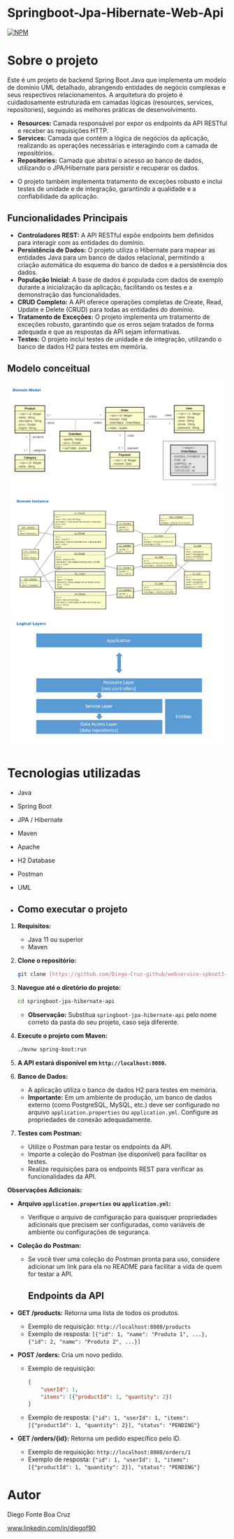 # Springboot-Jpa-Hibernate-Web-Api

[![NPM](https://img.shields.io/npm/l/react)](https://github.com/Diego-Cruz-github/webservice-spboot3-jpa/blob/main/LICENSE) 

# Sobre o projeto

Este é um projeto de backend Spring Boot Java que implementa um modelo de domínio UML detalhado, abrangendo entidades de negócio complexas e seus respectivos relacionamentos. A arquitetura do projeto é cuidadosamente estruturada em camadas lógicas (resources, services, repositories), seguindo as melhores práticas de desenvolvimento.

* **Resources:** Camada responsável por expor os endpoints da API RESTful e receber as requisições HTTP.
* **Services:** Camada que contém a lógica de negócios da aplicação, realizando as operações necessárias e interagindo com a camada de repositórios.
* **Repositories:** Camada que abstrai o acesso ao banco de dados, utilizando o JPA/Hibernate para persistir e recuperar os dados.

- O projeto também implementa tratamento de exceções robusto e inclui testes de unidade e de integração, garantindo a qualidade e a confiabilidade da aplicação.

## Funcionalidades Principais

* **Controladores REST:** A API RESTful expõe endpoints bem definidos para interagir com as entidades do domínio.
* **Persistência de Dados:** O projeto utiliza o Hibernate para mapear as entidades Java para um banco de dados relacional, permitindo a criação automática do esquema do banco de dados e a persistência dos dados.
* **População Inicial:** A base de dados é populada com dados de exemplo durante a inicialização da aplicação, facilitando os testes e a demonstração das funcionalidades.
* **CRUD Completo:** A API oferece operações completas de Create, Read, Update e Delete (CRUD) para todas as entidades do domínio.
* **Tratamento de Exceções:** O projeto implementa um tratamento de exceções robusto, garantindo que os erros sejam tratados de forma adequada e que as respostas da API sejam informativas.
* **Testes:** O projeto inclui testes de unidade e de integração, utilizando o banco de dados H2 para testes em memória.

## Modelo conceitual
![Domain Model](https://github.com/Diego-Cruz-github/webservice-spboot3-jpa/blob/23ffbee3bc47c67a07f5af7e8cce7decd0c2f96b/Captura%20de%20tela%202025-03-19%20004822.png)
![Domain Instance](https://github.com/Diego-Cruz-github/webservice-spboot3-jpa/blob/23ffbee3bc47c67a07f5af7e8cce7decd0c2f96b/Captura%20de%20tela%202025-03-19%20005317.png)
![Logical Layers](https://github.com/Diego-Cruz-github/webservice-spboot3-jpa/blob/23ffbee3bc47c67a07f5af7e8cce7decd0c2f96b/Captura%20de%20tela%202025-03-19%20005347.png)


# Tecnologias utilizadas
- Java
- Spring Boot
- JPA / Hibernate
- Maven
- Apache
- H2 Database
- Postman
- UML

- ## Como executar o projeto

1.  **Requisitos:**

    * Java 11 ou superior
    * Maven

2.  **Clone o repositório:**

    ```bash
    git clone [https://github.com/Diego-Cruz-github/webservice-spboot3-jpa.git](https://github.com/Diego-Cruz-github/webservice-spboot3-jpa.git)
    ```

3.  **Navegue até o diretório do projeto:**

    ```bash
    cd springboot-jpa-hibernate-api
    ```

    * **Observação:** Substitua `springboot-jpa-hibernate-api` pelo nome correto da pasta do seu projeto, caso seja diferente.

4.  **Execute o projeto com Maven:**

    ```bash
    ./mvnw spring-boot:run
    ```

5.  **A API estará disponível em `http://localhost:8080`.**

6.  **Banco de Dados:**

    * A aplicação utiliza o banco de dados H2 para testes em memória.
    * **Importante:** Em um ambiente de produção, um banco de dados externo (como PostgreSQL, MySQL, etc.) deve ser configurado no arquivo `application.properties` ou `application.yml`. Configure as propriedades de conexão adequadamente.

7.  **Testes com Postman:**

    * Utilize o Postman para testar os endpoints da API.
    * Importe a coleção do Postman (se disponível) para facilitar os testes.
    * Realize requisições para os endpoints REST para verificar as funcionalidades da API.

**Observações Adicionais:**

* **Arquivo `application.properties` ou `application.yml`:**
    * Verifique o arquivo de configuração para quaisquer propriedades adicionais que precisem ser configuradas, como variáveis de ambiente ou configurações de segurança.

* **Coleção do Postman:**
    * Se você tiver uma coleção do Postman pronta para uso, considere adicionar um link para ela no README para facilitar a vida de quem for testar a API.
 
      ## Endpoints da API

* **GET /products:** Retorna uma lista de todos os produtos.
    * Exemplo de requisição: `http://localhost:8080/products`
    * Exemplo de resposta: `[{"id": 1, "name": "Produto 1", ...}, {"id": 2, "name": "Produto 2", ...}]`

* **POST /orders:** Cria um novo pedido.
    * Exemplo de requisição:
        ```json
        {
            "userId": 1,
            "items": [{"productId": 1, "quantity": 2}]
        }
        ```
    * Exemplo de resposta: `{"id": 1, "userId": 1, "items": [{"productId": 1, "quantity": 2}], "status": "PENDING"}`

* **GET /orders/{id}:** Retorna um pedido específico pelo ID.
    * Exemplo de requisição: `http://localhost:8080/orders/1`
    * Exemplo de resposta: `{"id": 1, "userId": 1, "items": [{"productId": 1, "quantity": 2}], "status": "PENDING"}`


# Autor
Diego Fonte Boa Cruz

www.linkedin.com/in/diegof90


